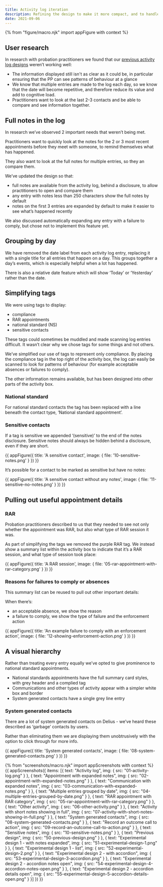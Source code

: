 ```yaml
---
title: Activity log iteration
description: Refining the design to make it more compact, and to handle more contact types
date: 2021-09-06
---
```

{% from "figure/macro.njk" import appFigure with context %}

## User research

In research with probation practitioners we found that our [previous activity log designs](/activity-log-and-schedule/) weren’t working well:

- The information displayed still isn't as clear as it could be, in particular ensuring that the PP can see patterns of behaviour at a glance
- We know that multiple entries are made to the log each day, so we know that the date will become repetitive, and therefore reduce its value and add to cognitive load.
- Practitioners want to look at the last 2-3 contacts and be able to compare and see information together.

## Full notes in the log

In research we’ve observed 2 important needs that weren’t being met.

Practitioners want to quickly look at the notes for the 2 or 3 most recent appointments before they meet with someone, to remind themselves what has happened.

They also want to look at the full notes for multiple entries, so they an compare them.

We’ve updated the design so that:

- full notes are available from the activity log, behind a disclosure, to allow practitioners to open and compare them
- any entry with notes less than 250 characters show the full notes by default
- notes on the first 3 entries are expanded by default to make it easier to see what’s happened recently

We also discussed automatically expanding any entry with a failure to comply, but chose not to implement this feature yet.

## Grouping by day

We have removed the date label from each activity log entry, replacing it with a single title for all entries that happen on a day. This groups together a day’s events, which is especially helpful when a lot has happened.

There is also a relative date feature which will show ‘Today’ or ‘Yesterday’ rather than the date.

## Simplifying tags

We were using tags to display:

- compliance
- RAR appointments
- national standard (NS)
- sensitive contacts

These tags could sometimes be muddled and made scanning log entries difficult. It wasn’t clear why we chose tags for some things and not others.

We’ve simplified our use of tags to represent only compliance. By placing the compliance tag in the top right of the activity box, the log can easily be scanned to look for patterns of behaviour (for example acceptable absences or failures to comply).

The other information remains available, but has been designed into other parts of the activity box.

### National standard

For national standard contacts the tag has been replaced with a line beneath the contact type, ‘National standard appointment’.

### Sensitive contacts

If a tag is sensitive we appended ‘(sensitive)’ to the end of the notes disclosure. Sensitive notes should always be hidden behind a disclosure, even if they are short.

{{ appFigure({
  title: 'A sensitive contact',
  image: {
    file: '10-sensitive-notes.png'
  }
}) }}

It’s possible for a contact to be marked as sensitive but have no notes:

{{ appFigure({
  title: 'A sensitive contact without any notes',
  image: {
    file: '11-sensitive-no-notes.png'
  }
}) }}

## Pulling out useful appointment details

### RAR

Probation practitioners described to us that they needed to see not only whether the appointment was RAR, but also what type of RAR session it was.

As part of simplifying the tags we removed the purple RAR tag. We instead show a summary list within the activity box to indicate that it’s a RAR session, and what type of session took place:

{{ appFigure({
  title: 'A RAR session',
  image: {
    file: '05-rar-appointment-with-rar-category.png'
  }
}) }}

### Reasons for failures to comply or absences

This summary list can be reused to pull out other important details:

When there’s:

- an acceptable absence, we show the reason
- a failure to comply, we show the type of failure and the enforcement action

{{ appFigure({
  title: 'An example failure to comply with an enforcement action',
  image: {
    file: '12-showing-enforcement-action.png'
  }
}) }}

## A visual hierarchy

Rather than treating every entry equally we’ve opted to give prominence to national standard appointments.

- National standards appointments have the full summary card styles, with grey header and a complied tag
- Communications and other types of activity appear with a simpler white box and border
- System generated contacts have a single grey line entry

### System generated contacts

There are a lot of system generated contacts on Delius - we’ve heard these described as ‘garbage’ contacts by users.

Rather than eliminating them we are displaying them unobtrusively with the option to click through for more info.

{{ appFigure({
  title: 'System generated contacts',
  image: {
    file: '08-system-generated-contacts.png'
  }
}) }}

{% from "screenshots/macro.njk" import appScreenshots with context %}
{{ appScreenshots({
  items: [{
      text: "Activity log",
      img: { src: "01-activity-log.png" }
    }, {
      text: "Appointment with expanded notes",
      img: { src: "02-appointment-with-expanded-notes.png" }
    }, {
      text: "Communication with expanded notes",
      img: { src: "03-communication-with-expanded-notes.png" }
    }, {
      text: "Multiple entries grouped by date",
      img: { src: "04-multiple-entries-grouped-by-date.png" }
    }, {
      text: "RAR appointment with RAR category",
      img: { src: "05-rar-appointment-with-rar-category.png" }
    }, {
      text: "Other activity",
      img: { src: "06-other-activity.png" }
    }, {
      text: "Activity with short notes showing in full",
      img: { src: "07-activity-with-short-notes-showing-in-full.png" }
    }, {
      text: "System generated contacts",
      img: { src: "08-system-generated-contacts.png" }
    }, {
      text: "Record an outcome call to action",
      img: { src: "09-record-an-outcome-call-to-action.png" }
    }, {
      text: "Sensitive notes",
      img: { src: "10-sensitive-notes.png" }
    }, {
      text: "Previous design",
      img: { src: "50-previous-design.png" }
    }, {
      text: "Experimental design 1 - with notes expanded",
      img: { src: "51-experimental-design-1.png" }
    }, {
      text: "Experimental design 1 - list",
      img: { src: "52-experimental-design-2.png" }
    }, {
      text: "Experimental design 2 - with accordion",
      img: { src: "53-experimental-design-3-accordion.png" }
    }, {
      text: "Experimental design 2 - accordion notes open",
      img: { src: "54-experimental-design-4-accordion-notes-open.png" }
    }, {
      text: "Experimental design 2 - accordion details open",
      img: { src: "55-experimental-design-5-accordion-details-open.png" }
    }]
}) }}
